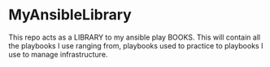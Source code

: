 # MyAnsibleLibrary
This repo acts as a LIBRARY to my ansible play BOOKS. This will contain all the playbooks I use ranging from, playbooks used to practice to playbooks I use to manage infrastructure.
